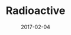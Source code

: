 ---
title: Radioactive
layout: music
date: 2017-02-04
group: personal
cover_image: /assets/music/radioactive/cover.jpg
links:
  "Spotify": https://open.spotify.com/album/44mayKI3HsGnNDr9A1yDgF
  "Apple Music": https://music.apple.com/us/album/radioactive-single/1626650101
tracks:
  - title: Crackle
    artists: [Evan Pratten]
    length: 2:19
    
  - title: Morning
    artists: [Evan Pratten]
    length: 3:53
---